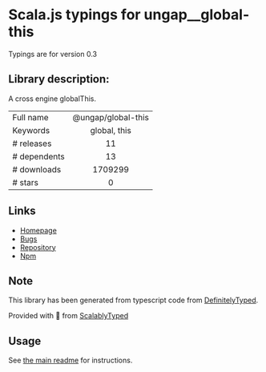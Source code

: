 
# Scala.js typings for ungap__global-this

Typings are for version 0.3

## Library description:
A cross engine globalThis.

|                    |                 |
| ------------------ | :-------------: |
| Full name          | @ungap/global-this |
| Keywords           | global, this |
| # releases         | 11 |
| # dependents       | 13 |
| # downloads        | 1709299 |
| # stars            | 0 |

## Links
- [Homepage](https://github.com/ungap/global-this#readme)
- [Bugs](https://github.com/ungap/global-this/issues)
- [Repository](https://github.com/ungap/global-this)
- [Npm](https://www.npmjs.com/package/%40ungap%2Fglobal-this)
    


## Note
This library has been generated from typescript code from [DefinitelyTyped](https://definitelytyped.org).

Provided with :purple_heart: from [ScalablyTyped](https://github.com/oyvindberg/ScalablyTyped)

## Usage
See [the main readme](../../readme.md) for instructions.


